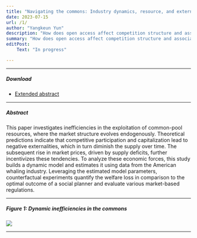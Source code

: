 ```yaml
---
title: "Navigating the commons: Industry dynamics, resource, and externalities in American whaling"
date: 2023-07-15 
url: /1/
author: "Yangkeun Yun"
description: "How does open access affect competition structure and associated inefficiencies in the commons? This paper builds and estimates a dynamic model using data from the American whaling industry."
summary: "How does open access affect competition structure and associated inefficiencies in the commons? This paper builds a dynamic model and estimates it using data from the American whaling industry."
editPost:
    Text: "In progress"

---
```


---

##### Download

+ [Extended abstract](/extended_abstract_whaling_commons_ver1.pdf)

---

##### Abstract

This paper investigates inefficiencies in the exploitation of common-pool resources, where the market structure evolves endogenously. Theoretical predictions indicate that competitive participation and capitalization lead to negative externalities, which in turn diminish the supply over time. The subsequent rise in market prices, driven by supply deficits, further incentivizes these tendencies. To analyze these economic forces, this study builds a dynamic model and estimates it using data from the American whaling industry. Leveraging the estimated model parameters, counterfactual experiments quantify the welfare loss in comparison to the optimal outcome of a social planner and evaluate various market-based regulations.

---

##### Figure 1: Dynamic inefficiencies in the commons

![](/Fig1.png)

---
